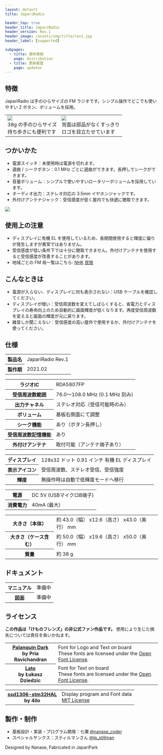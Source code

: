 ```yaml
---
layout: default
title: JapariRadio

header_top: true
header_title: JapariRadio
header_version: Rev.1
header_image: /assets/img/title/rev1.jpg
header_label: [supported]

subpages:
  - title: 頒布情報
    page: distribution
  - title: 更新履歴
    page: updates
---
```


## 特徴

JapariRadio は手のひらサイズの FM ラジオです。シンプル操作でどこでも使いやすい 2 ボタン、ボリュームを採用。

<table class="borderless-table no-image-border less-padding foot-note text-center center-table" style="max-width: 600px">
  <tbody>
    <tr>
      <td>
        <a href="{{site.baseurl}}/assets/img/rev1_photo_hd.jpg"><img class="no-image-border less-padding width-100p rounded-img" src="{{site.baseurl}}/assets/img/rev1_photo.jpg" /></a><br />
        38g の手のひらサイズ<br />
        持ち歩きにも便利です
      </td>
      <td>
        <a href="{{site.baseurl}}/assets/img/rev1_photo2_hd.jpg"><img class="no-image-border less-padding width-100p rounded-img" src="{{site.baseurl}}/assets/img/rev1_photo2.jpg" /></a><br />
        背面は部品がなくすっきり<br />
        ロゴを目立たせています
      </td>
    </tr>
  </tbody>
</table>

## つかいかた

- 電源スイッチ：未使用時は電源を切れます。
- 選曲 / シークボタン：0.1 MHz ごとに選曲ができます。長押しでシークができます。
- 音量ボリューム：シンプルで使いやすいロータリーボリュームを採用しています。
- オーディオ出力：ステレオ対応の 3.5mm イヤホンジャックです。
- 外付けアンテナジャック：受信感度が低く屋内でも快適に聴取できます。

<div class="no-image-border text-center center-table" style="max-width: 600px">
  <a href="{{site.baseurl}}/assets/img/rev1_inputs.jpg"><img class="no-image-border less-padding width-100p rounded-img" src="{{site.baseurl}}/assets/img/rev1_inputs.jpg" /></a>
</div>

## 使用上の注意

- ディスプレイに有機 EL を使用しているため、長期間使用すると輝度に偏りが発生しますが異常ではありません。
- 受信感度が低い条件下では十分に聴取できません。外付けアンテナを使用すると受信感度が改善することがあります。
- 地域ごとの FM 局一覧はこちら: [NHK](https://www.nhk.or.jp/radio/info/frequency.html?ch=fm) [民放](https://www.soumu.go.jp/menu_seisaku/ictseisaku/housou_suishin/fm-list.html)

## こんなときは

- 電源が入らない、ディスプレイに何も表示されない：USB ケーブルを確認してください。
- ディスプレイが暗い：受信周波数を変えてしばらくすると、省電力とディスプレイの寿命向上のため自動的に画面輝度が低くなります。再度受信周波数を変えると画面の輝度が元に戻ります。
- 雑音しか聞こえない：受信感度の高い屋外で使用するか、外付けアンテナを使ってください。

## 仕様

<table class="spec-table">
  <tbody>
    <tr>
      <th>製品名</th>
      <td>JapariRadio Rev.1</td>
    </tr>
    <tr>
      <th>製作期</th>
      <td>2021.02</td>
    </tr>
  </tbody>
</table>

<table class="spec-table">
  <tbody>
    <tr>
      <th>ラジオIC</th>
      <td>RDA5807FP</td>
    </tr>
    <tr>
      <th>受信周波数範囲</th>
      <td>76.0～108.0 MHz (0.1 MHz 刻み)</td>
    </tr>
    <tr>
      <th>出力チャネル</th>
      <td>ステレオ対応（受信可能時のみ）</td>
    </tr>
    <tr>
      <th>ボリューム</th>
      <td>基板右側面にて調整</td>
    </tr>
    <tr>
      <th>シーク機能</th>
      <td>あり（ボタン長押し）</td>
    </tr>
    <tr>
      <th>受信周波数記憶機能</th>
      <td>あり</td>
    </tr>
    <tr>
      <th>外付けアンテナ</th>
      <td>取付可能（アンテナ端子あり）</td>
    </tr>
  </tbody>
</table>

<table class="spec-table">
  <tbody>
    <tr>
      <th>ディスプレイ</th>
      <td>128x32 ドット 0.91 インチ 有機 EL ディスプレイ</td>
    </tr>
    <tr>
      <th>表示アイコン</th>
      <td>受信周波数、ステレオ受信、受信強度</td>
    </tr>
    <tr>
      <th>輝度</th>
      <td>無操作時は自動で低輝度モードへ移行</td>
    </tr>
  </tbody>
</table>

<table class="spec-table">
  <tbody>
    <tr>
      <th>電源</th>
      <td>DC 5V (USBマイクロB端子)</td>
    </tr>
    <tr>
      <th>消費電力</th>
      <td>40mA (最大)</td>
    </tr>
  </tbody>
</table>

<table class="spec-table">
  <tbody>
    <tr>
      <th>大きさ（本体）</th>
      <td>約 43.0（幅） x12.6（高さ） x43.0（奥行） mm</td>
    </tr>
    <tr>
      <th>大きさ（ケース含む）</th>
      <td>約 50.0（幅） x19.6（高さ） x50.0（奥行） mm</td>
    </tr>
    <tr>
      <th>質量</th>
      <td>約 38 g</td>
    </tr>
  </tbody>
</table>

## ドキュメント

<table class="spec-table">
  <tbody>
    <tr>
      <th>マニュアル</th>
      <td>
        準備中
      </td>
    </tr>
    <tr>
      <th>図面</th>
      <td>
        準備中
      </td>
    </tr>
  </tbody>
</table>

## ライセンス

**この作品は「けものフレンズ」の非公式ファン作品です。** 使用により生じた損失については責任を負いかねます。

<table class="spec-table">
  <tbody>
    <tr>
      <th>
        <a href="https://fonts.google.com/specimen/Palanquin+Dark#about" target="_blank">Palanquin Dark</a><br />
        <span class="foot-note">by Pria Ravichandran</span>
      </th>
      <td>
        <span class="foot-note">Font for Logo and Text on board</span><br />
        These fonts are licensed under the <a href="https://scripts.sil.org/cms/scripts/page.php?site_id=nrsi&id=OFL" target="_blank">Open Font License</a>.
      </td>
    </tr>
    <tr>
      <th>
        <a href="https://fonts.google.com/specimen/Lato#about" target="_blank">Lato</a><br />
        <span class="foot-note">by Łukasz Dziedzic</span>
      </th>
      <td>
        <span class="foot-note">Font for Text on board</span><br />
        These fonts are licensed under the <a href="https://scripts.sil.org/cms/scripts/page.php?site_id=nrsi&id=OFL" target="_blank">Open Font License</a>.
      </td>
    </tr>
  </tbody>
</table>

<table class="spec-table">
  <tbody>
    <tr>
      <th>
        <a href="https://github.com/4ilo/ssd1306-stm32HAL" target="_blank">ssd1306-stm32HAL</a><br />
        <span class="foot-note">by 4ilo</span>
      </th>
      <td>
        <span class="foot-note">Display program and Font data</span><br />
        <a href="https://github.com/4ilo/ssd1306-stm32HAL/blob/master/LICENSE.md" target="_blank">MIT License</a>
      </td>
    </tr>
  </tbody>
</table>

## 製作・制作

- 基板設計・実装・プログラム開発：七瀬 [@nanase_coder](https://twitter.com/nanase_coder)
- スペシャルサンクス：スティルマンさん [@lp_stillman](https://twitter.com/lp_stillman)

<p class="text-center margin-50 epitaph">Designed by Nanase, Fabricated in <span class="small-caps">JapariPark</span></p>
